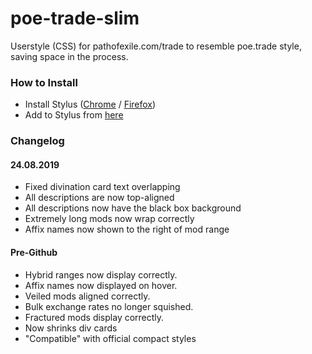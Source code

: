 # poe-trade-slim
Userstyle (CSS) for pathofexile.com/trade to resemble poe.trade style, saving space in the process.
### How to Install
- Install Stylus ([Chrome](https://chrome.google.com/webstore/detail/stylus/clngdbkpkpeebahjckkjfobafhncgmne) / [Firefox](https://addons.mozilla.org/en-US/firefox/addon/styl-us/))
- Add to Stylus from [here](https://userstyles.org/styles/161261/poe-trade-slim)
### Changelog
#### 24.08.2019
- Fixed divination card text overlapping
- All descriptions are now top-aligned
- All descriptions now have the black box background
- Extremely long mods now wrap correctly
- Affix names now shown to the right of mod range
#### Pre-Github
- Hybrid ranges now display correctly.
- Affix names now displayed on hover.
- Veiled mods aligned correctly.
- Bulk exchange rates no longer squished.
- Fractured mods display correctly.
- Now shrinks div cards
- "Compatible" with official compact styles